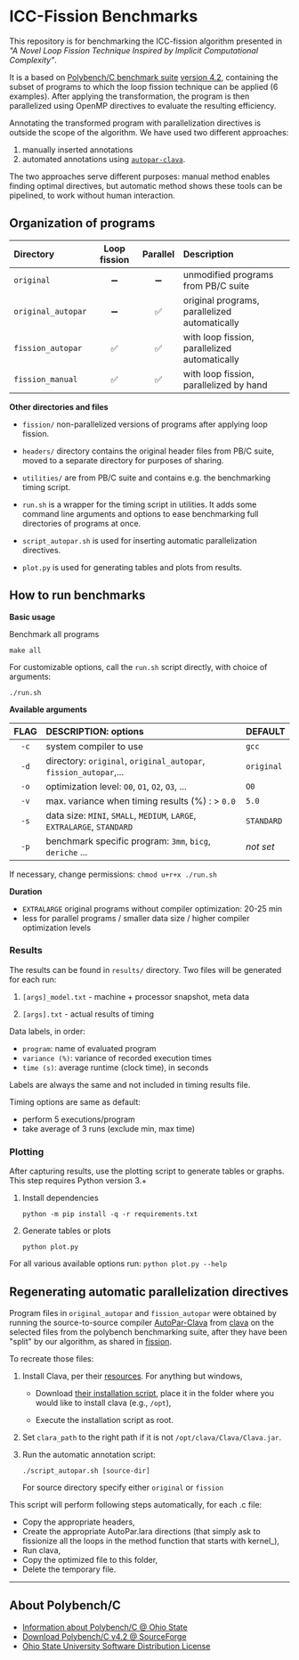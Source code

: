 # ICC-Fission Benchmarks

This repository is for benchmarking the ICC-fission algorithm presented in _"A Novel Loop Fission Technique Inspired by Implicit Computational Complexity"_.

It is a based on [Polybench/C benchmark suite][PB] [version 4.2][4.2], containing the subset of programs to which the loop fission technique can be applied (6 examples). After applying the transformation, the program is then parallelized using OpenMP directives to evaluate the resulting efficiency.

Annotating the transformed program with parallelization directives is outside the scope of the algorithm. We have used two different approaches:

1. manually inserted annotations
2. automated annotations using [`autopar-clava`](https://github.com/specs-feup/clava).

The two approaches serve different purposes: manual method enables finding optimal directives, but automatic method shows these tools can be pipelined, to work without human interaction.

## Organization of programs

| Directory          | Loop fission | Parallel | Description                                   |
|:-------------------|:------------:|:--------:|:----------------------------------------------|
| `original`         |      ➖       |    ➖     | unmodified programs from PB/C suite           | 
| `original_autopar` |      ➖       |    ✅     | original programs, parallelized automatically |
| `fission_autopar`  |      ✅       |    ✅     | with loop fission, parallelized automatically | 
| `fission_manual `  |      ✅       |    ✅     | with loop fission, parallelized by hand       |  

**Other directories and files**

* `fission/` non-parallelized versions of programs after applying loop fission.

* `headers/` directory contains the original header files from PB/C suite, moved to a separate directory for purposes of sharing.

* `utilities/` are from PB/C suite and contains e.g. the benchmarking timing script.

* `run.sh` is a wrapper for the timing script in utilities. It adds some command line arguments and options to ease benchmarking full directories of programs at once.

* `script_autopar.sh` is used for inserting automatic parallelization directives. 
  
* `plot.py` is used for generating tables and plots from results.  

## How to run benchmarks

**Basic usage** 

Benchmark all programs

```text
make all
```

For customizable options, call the `run.sh` script directly, with choice of arguments: 
       
```text
./run.sh 
```

**Available arguments**

| FLAG | DESCRIPTION: options                                                    | DEFAULT     |
|:----:|:------------------------------------------------------------------------|:------------|
| `-c` | system compiler to use                                                  | `gcc`       |
| `-d` | directory:  `original`, `original_autopar`, `fission_autopar`,...       | `original`  | 
| `-o` | optimization level: `O0`, `O1`, `O2`, `O3`, ...                         | `O0`        |
| `-v` | max. variance when timing results (%) : > `0.0`                         | `5.0`       |
| `-s` | data size: `MINI`, `SMALL`, `MEDIUM`, `LARGE`, `EXTRALARGE`, `STANDARD` | `STANDARD`  |
| `-p` | benchmark specific program: `3mm`, `bicg`, `deriche` ...                | _not set_   |

If necessary, change permissions: `chmod u+r+x ./run.sh`

**Duration**

- `EXTRALARGE` original programs without compiler optimization: 20-25 min
- less for parallel programs / smaller data size / higher compiler optimization levels

### Results

The results can be found in `results/` directory. Two files will be generated for each run:

1. `[args]_model.txt` - machine + processor snapshot, meta data

2. `[args].txt` - actual results of timing

Data labels, in order:

- `program`: name of evaluated program
- `variance (%)`: variance of recorded execution times
- `time (s)`: average runtime (clock time), in seconds

Labels are always the same and not included in timing results file.

Timing options are same as default:

- perform 5 executions/program
- take average of 3 runs (exclude min, max time)

### Plotting

After capturing results, use the plotting script to generate tables or graphs. This step requires Python version 3.+ 

1. Install dependencies
    
    ```text
    python -m pip install -q -r requirements.txt
    ```

2. Generate tables or plots

    ```text
    python plot.py
    ```

For all various available options run: `python plot.py --help`


## Regenerating automatic parallelization directives 

Program files in `original_autopar` and `fission_autopar` were obtained by running the source-to-source compiler [AutoPar-Clava](https://dx.doi.org/10.1007/s11227-019-03109-9/) from [clava](https://github.com/specs-feup/clava) on the selected files from the polybench benchmarking suite, after they have been "split" by our algorithm, as shared in [fission](./fission).

To recreate those files:

1. Install Clava, per their [resources](https://github.com/specs-feup/clava#resources). For anything but windows,

    - Download [their installation script](http://specs.fe.up.pt/tools/clava/clava-update), place it in the folder where you would like to install clava (e.g., `/opt`),
    
    - Execute the installation script as root.

2. Set `clara_path` to the right path if it is not `/opt/clava/Clava/Clava.jar`.

3. Run the automatic annotation script: 

    ```text
    ./script_autopar.sh [source-dir]
    ``` 
    
    For source directory specify either `original` or `fission`
    

This script will perform following steps automatically, for each .c file:

- Copy the appropriate headers,
- Create the appropriate AutoPar.lara directions (that simply ask to fissionize all the loops in the method function that starts with kernel_),
- Run clava,
- Copy the optimized file to this folder,
- Delete the temporary file.


* * *

## About Polybench/C

* [Information about Polybench/C @ Ohio State][PB]
* [Download Polybench/C v4.2 @ SourceForge][4.2]
* [Ohio State University Software Distribution License](./LICENSE.txt)

[PB]: http://web.cse.ohio-state.edu/~pouchet.2/software/polybench/ 
[4.2]: https://sourceforge.net/projects/polybench/files/
